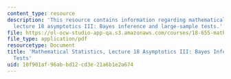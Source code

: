 ```yaml
---
content_type: resource
description: 'This resource contains information regarding mathematical statistics,
  lecture 18 asymptotics III: Bayes inference and large-sample tests.'
file: https://ol-ocw-studio-app-qa.s3.amazonaws.com/courses/18-655-mathematical-statistics-spring-2016/10f901af96abbd12cd3e21a6b1e2a674_MIT18_655S16_LecNote18.pdf
file_type: application/pdf
resourcetype: Document
title: 'Mathematical Statistics, Lecture 18 Asymptotics III: Bayes Inference and Large-Sample
  Tests'
uid: 10f901af-96ab-bd12-cd3e-21a6b1e2a674
---
```

